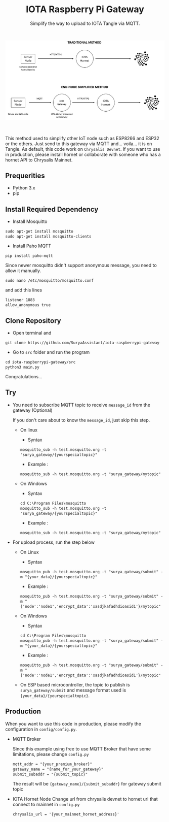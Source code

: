 <!-- Title -->
<span align = "center">

# IOTA Raspberry Pi Gateway

Simplify the way to upload to IOTA Tangle via MQTT. 

</span>
<!-- End of Title -->

<br>
<span align = "center">
   
![Logo](https://github.com/SuryaAssistant/iota-raspberrypi-gateway/blob/main/new_iota.png)

</span>
<br>


This method used to simplify other IoT node such as ESP8266 and ESP32 or the others. Just send to this gateway via MQTT and... voila... it is on Tangle.
As default, this code work on `Chrysalis Devnet`. If you want to use in production, please install hornet or collaborate with someone who has a hornet API to Chrysalis Mainnet.

## Prequerities
- Python 3.x
- pip

## Install Required Dependency

- Install Mosquitto
```
sudo apt-get install mosquitto
sudo apt-get install mosquitto-clients
```
- Install Paho MQTT
```
pip install paho-mqtt
```

Since newer mosquitto didn't support anonymous message, you need to allow it manually.
```
sudo nano /etc/mosquitto/mosquitto.conf
```
and add this lines
```
listener 1883
allow_anonymous true
```

## Clone Repository
- Open terminal and 
```
git clone https://github.com/SuryaAssistant/iota-raspberrypi-gateway
```
- Go to `src` folder and run the program
```
cd iota-raspberrypi-gateway/src
python3 main.py
```

Congratulations...

## Try

- You need to subscribe MQTT topic to receive `message_id` from the gateway (Optional)

  If you don't care about to know the `message_id`, just skip this step.
  
  - On linux
    - Syntax
    ```
    mosquitto_sub -h test.mosquitto.org -t "surya_gateway/{yourspecialtopic}"
    ```
    - Example :
    ```
    mosquitto_sub -h test.mosquitto.org -t "surya_gateway/mytopic"
    ```
  
  - On Windows
    - Syntax
    ```
    cd C:\Program Files\mosquitto
    mosquitto_sub -h test.mosquitto.org -t "surya_gateway/{yourspecialtopic}"
    ```
    - Example : 
    ```
    mosquitto_sub -h test.mosquitto.org -t "surya_gateway/mytopic"
    ```

- For upload process, run the step below
  - On Linux
    - Syntax
    ```
    mosquitto_pub -h test.mosquitto.org -t "surya_gateway/submit" -m "{your_data}/{yourspecialtopic}"
    ```
    - Example :
    ```
    mosquitto_pub -h test.mosquitto.org -t "surya_gateway/submit" -m "{'node':'node1','encrypt_data':'xasdjkafadhdioasid1'}/mytopic"
    ```

  - On Windows
    - Syntax
    ```
    cd C:\Program Files\mosquitto
    mosquitto_pub -h test.mosquitto.org -t "surya_gateway/submit" -m "{your_data}/{yourspecialtopic}"
    ```
    - Example :
    ```
    mosquitto_pub -h test.mosquitto.org -t "surya_gateway/submit" -m "{'node':'node1','encrypt_data':'xasdjkafadhdioasid1'}/mytopic"
    ```

  - On ESP based microcontroller, the topic to publish is `surya_gateway/submit` and message format used is `{your_data}/{yourspecialtopic}`.
  
## Production
When you want to use this code in production, please modify the configuration in `config/config.py`.
- MQTT Broker

  Since this example using free to use MQTT Broker that have some limitations, please change `config.py`
  ```
  mqtt_addr = "{your_premium_broker}"
  gateway_name = "{name_for_your_gateway}"
  submit_subaddr = "{submit_topic}"
  ```
  
  The result will be `{gateway_name}/{submit_subaddr}` for gateway submit topic
  
- IOTA Hornet Node
  Change url from chrysalis devnet to hornet url that connect to mainnet in `config.py`
  ```
  chrysalis_url = '{your_mainnet_hornet_address}'
  ```
